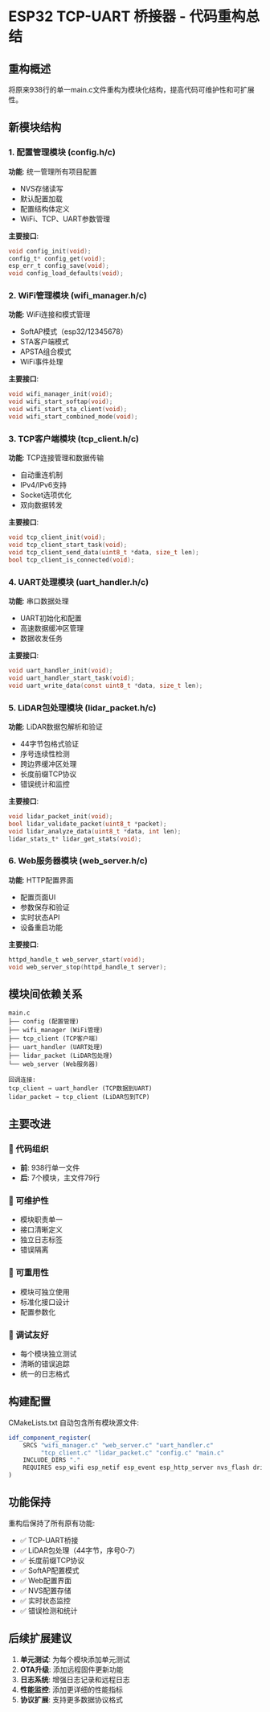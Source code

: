 # ESP32 TCP-UART 桥接器 - 代码重构总结

## 重构概述
将原来938行的单一main.c文件重构为模块化结构，提高代码可维护性和可扩展性。

## 新模块结构

### 1. 配置管理模块 (config.h/c)
**功能**: 统一管理所有项目配置
- NVS存储读写
- 默认配置加载
- 配置结构体定义
- WiFi、TCP、UART参数管理

**主要接口**:
```c
void config_init(void);
config_t* config_get(void);
esp_err_t config_save(void);
void config_load_defaults(void);
```

### 2. WiFi管理模块 (wifi_manager.h/c)  
**功能**: WiFi连接和模式管理
- SoftAP模式（esp32/12345678）
- STA客户端模式
- APSTA组合模式
- WiFi事件处理

**主要接口**:
```c
void wifi_manager_init(void);
void wifi_start_softap(void);
void wifi_start_sta_client(void);
void wifi_start_combined_mode(void);
```

### 3. TCP客户端模块 (tcp_client.h/c)
**功能**: TCP连接管理和数据传输
- 自动重连机制
- IPv4/IPv6支持
- Socket选项优化
- 双向数据转发

**主要接口**:
```c
void tcp_client_init(void);
void tcp_client_start_task(void);
void tcp_client_send_data(uint8_t *data, size_t len);
bool tcp_client_is_connected(void);
```

### 4. UART处理模块 (uart_handler.h/c)
**功能**: 串口数据处理
- UART初始化和配置
- 高速数据缓冲区管理
- 数据收发任务

**主要接口**:
```c
void uart_handler_init(void);
void uart_handler_start_task(void);
void uart_write_data(const uint8_t *data, size_t len);
```

### 5. LiDAR包处理模块 (lidar_packet.h/c)
**功能**: LiDAR数据包解析和验证
- 44字节包格式验证
- 序号连续性检测
- 跨边界缓冲区处理
- 长度前缀TCP协议
- 错误统计和监控

**主要接口**:
```c
void lidar_packet_init(void);
bool lidar_validate_packet(uint8_t *packet);
void lidar_analyze_data(uint8_t *data, int len);
lidar_stats_t* lidar_get_stats(void);
```

### 6. Web服务器模块 (web_server.h/c)
**功能**: HTTP配置界面
- 配置页面UI
- 参数保存和验证
- 实时状态API
- 设备重启功能

**主要接口**:
```c
httpd_handle_t web_server_start(void);
void web_server_stop(httpd_handle_t server);
```

## 模块间依赖关系

```
main.c
├── config (配置管理)
├── wifi_manager (WiFi管理)
├── tcp_client (TCP客户端)
├── uart_handler (UART处理)
├── lidar_packet (LiDAR包处理)
└── web_server (Web服务器)

回调连接:
tcp_client → uart_handler (TCP数据到UART)
lidar_packet → tcp_client (LiDAR包到TCP)
```

## 主要改进

### 🎯 代码组织
- **前**: 938行单一文件
- **后**: 7个模块，主文件79行

### 🔧 可维护性
- 模块职责单一
- 接口清晰定义
- 独立日志标签
- 错误隔离

### 🔄 可重用性
- 模块可独立使用
- 标准化接口设计
- 配置参数化

### 🐛 调试友好
- 每个模块独立测试
- 清晰的错误追踪
- 统一的日志格式

## 构建配置
CMakeLists.txt 自动包含所有模块源文件:
```cmake
idf_component_register(
    SRCS "wifi_manager.c" "web_server.c" "uart_handler.c" 
         "tcp_client.c" "lidar_packet.c" "config.c" "main.c"
    INCLUDE_DIRS "."
    REQUIRES esp_wifi esp_netif esp_event esp_http_server nvs_flash driver
)
```

## 功能保持
重构后保持了所有原有功能:
- ✅ TCP-UART桥接
- ✅ LiDAR包处理（44字节，序号0-7）
- ✅ 长度前缀TCP协议
- ✅ SoftAP配置模式
- ✅ Web配置界面
- ✅ NVS配置存储
- ✅ 实时状态监控
- ✅ 错误检测和统计

## 后续扩展建议
1. **单元测试**: 为每个模块添加单元测试
2. **OTA升级**: 添加远程固件更新功能
3. **日志系统**: 增强日志记录和远程日志
4. **性能监控**: 添加更详细的性能指标
5. **协议扩展**: 支持更多数据协议格式